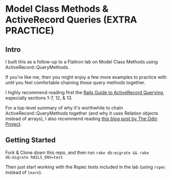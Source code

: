 # Model Class Methods & ActiveRecord Queries (EXTRA PRACTICE)

## Intro

I built this as a follow-up to a Flatiron lab on Model Class Methods using ActiveRecord::QueryMethods.

If you're like me, then you might enjoy a few more examples to practice with until you feel comfortable chaining those query methods together.

I highly recommend reading first the [Rails Guide to ActiveRecord Querying](https://guides.rubyonrails.org/active_record_querying.html), especially sections 1-7, 12, & 13.

For a top-level summary of why it's worthwhile to chain ActiveRecord::QueryMethods together (and why it uses Relation objects instead of arrays), I also recommend reading [this blog post by The Odin Project](https://www.theodinproject.com/courses/ruby-on-rails/lessons/active-record-queries).

## Getting Started

Fork & Clone down this repo, and then run `rake db:migrate && rake db:migrate RAILS_ENV=test`

Then just start working with the Rspec tests included in the lab (using `rspec` instead of `learn`).
